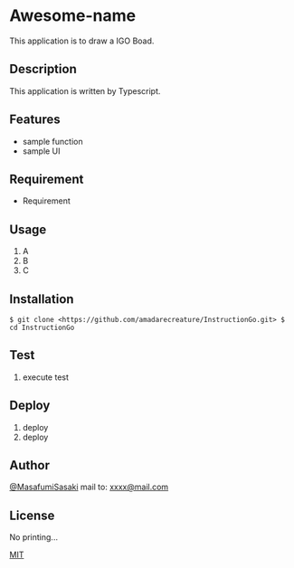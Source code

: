 # Awesome-name

This application is to draw a IGO Boad.

## Description

This application is written by Typescript.


## Features

- sample function
- sample UI

## Requirement

- Requirement

## Usage

1. A
2. B
3. C

## Installation

`
$ git clone <https://github.com/amadarecreature/InstructionGo.git>
$ cd InstructionGo
`

## Test

1. execute test

## Deploy

1. deploy
2. deploy

## Author

[@MasafumiSasaki](https://twitter.com/)
mail to: xxxx@mail.com

## License

No printing...

[MIT](http://sample.com)</blockquote>
